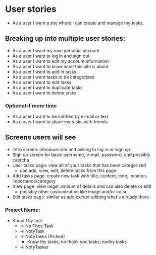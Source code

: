 # User stories
- As a user I want a site where I can create and manage my tasks.

## Breaking up into multiple user stories:
- As a user I want my own personal account
- As a user I want to log in and sign out
- As a user I want to edit my account information
- As a user I want to know what this site is about
- As a user I want to add in tasks
- As a user I want tasks to be categorized
- As a user I want to edit tasks
- As a user I want to duplicate tasks
- As a user I want to delete tasks

### Optional if more time
- As a user I want to be notified by e-mail or text
- As a user I want to share my tasks with friends

## Screens users will see
- Intro screen: introduce site and asking to log in or sign up
- Sign up screen for basic username, e-mail, password, and possibly captcha
- User tasks page: view all of your tasks that has been categorized
  - can add, view, edit, delete tasks from this page
- Add tasks page: create new task with title, content, time, location, importance/category
- View page: view larger amount of details and can also delete or edit
  - possibly other customization like image and/or color
- Edit tasks page: similar as add except editting what's already there

### Project Name:
- Know Thy task
  - -> No Thee Task
  - -> NotyTask
  - -> NotyTasks (Picked) 
    - Know thy tasks; no thank you tasks; nodey tasks
  - -> NotyTasker